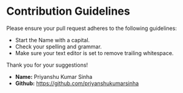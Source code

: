 # Contribution Guidelines

Please ensure your pull request adheres to the following guidelines:

- Start the Name with a capital.
- Check your spelling and grammar.
- Make sure your text editor is set to remove trailing whitespace.

Thank you for your suggestions!

- **Name:** Priyanshu Kumar Sinha
- **Github:** https://github.com/priyanshukumarsinha
